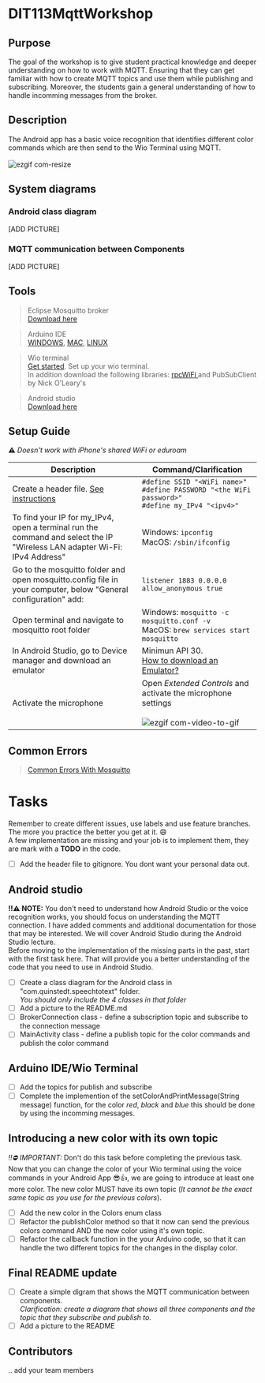# DIT113MqttWorkshop
## Purpose
The goal of the workshop is to give student practical knowledge and deeper understanding on how to work with MQTT. Ensuring that they can get familiar with how to create MQTT topics and use them while publishing and subscribing. Moreover, the students gain a general understanding of how to handle incomming messages from the broker. 

## Description
The Android app has a basic voice recognition that identifies different color commands which are then send to the Wio Terminal using MQTT.
<br><br>
![ezgif com-resize](https://user-images.githubusercontent.com/90027419/228066704-302f6189-5b18-4e1e-9545-aa5c35e911e8.gif)
 
## System diagrams

### Android class diagram 
[ADD PICTURE]
### MQTT communication between Components
[ADD PICTURE]

## Tools
>  Eclipse Mosquitto broker <br>[Download here](https://mosquitto.org/download/)<br>
 
>  Arduino IDE <br>[WINDOWS](https://docs.arduino.cc/software/ide-v1/tutorials/Windows),  [MAC](https://docs.arduino.cc/software/ide-v1/tutorials/macOS), 
 [LINUX](https://docs.arduino.cc/software/ide-v1/tutorials/Linux) <br>
 
>  Wio terminal<br>[Get started](https://wiki.seeedstudio.com/Wio-Terminal-Getting-Started/). Set up your wio terminal. <br> 
>  In addition download the following libraries: [rpcWiFi ](https://wiki.seeedstudio.com/Wio-Terminal-Network-Overview#libraries-installation) and PubSubClient by Nick O'Leary's<br>

>  Android studio <br>[Download here](https://developer.android.com/studio)<br>
 
## Setup Guide
:warning: *Doesn't work with iPhone's shared WiFi or eduroam*

| Description | Command/Clarification |
|-------|---|
|Create a header file. [See instructions](https://github.com/Quinstedt/DIT113MqttWorkshop/wiki/How-to-create-a-header-file-for-your-personal-data)| `#define SSID "<WiFi name>" `<br>  `#define PASSWORD "<the WiFi password>" ` <br>  `#define my_IPv4 "<ipv4>"`|
| To find your IP for my_IPv4, open a terminal run the command and select the IP "Wireless LAN adapter Wi-Fi: IPv4 Address"  | Windows: `ipconfig `<br> MacOS: `/sbin/ifconfig` |
| Go to the mosquitto folder and open mosquitto.config file in your computer, below "General configuration" add: | `listener 1883 0.0.0.0 ` <br> `allow_anonymous true` |
| Open terminal and navigate to mosquitto root folder | Windows: `mosquitto -c mosquitto.conf -v `<br> MacOS: `brew services start mosquitto` |
| In Android Studio, go to Device manager and download an emulator | Minimun API 30. <br> [How to download an Emulator?](https://github.com/Quinstedt/DIT113MqttWorkshop/wiki/Set-up-an-Emulator) |
| Activate the microphone | Open *Extended Controls* and activate the microphone settings <br><br> ![ezgif com-video-to-gif](https://user-images.githubusercontent.com/90027419/228104899-651069f6-8368-41f3-9a11-74f43ccd4cfb.gif) |

## Common Errors

> [Common Errors With Mosquitto](https://github.com/Quinstedt/DIT113MqttWorkshop/wiki/Mosquitto-Common-Error)

# Tasks
Remember to create different issues, use labels and use feature branches. The more you practice the better you get at it. :smile:<br>
A few implementation are missing and your job is to implement them, they are mark with a **TODO** in the code. <br>

- [ ] Add the header file to gitignore. You dont want your personal data out.

## Android studio
**:bangbang::warning: NOTE:** You don't need to understand how Android Studio or the voice recognition works, you should focus on understanding the MQTT connection. I have added comments and additional documentation for those that may be interested. We will cover Android Studio during the Android Studio lecture. 
<br>Before moving to the implementation of the missing parts in the past, start with the first task here. That will provide you a better understanding of the code that you need to use in Android Studio.

- [ ] Create a class diagram for the Android class in "com.quinstedt.speechtotext" folder. <br>	*You should only include the 4 classes in that folder*
- [ ] Add a picture to the README.md
- [ ] BrokerConnection class - define a subscription topic and subscribe to the connection message
- [ ] MainActivity class - define a publish topic for the color commands and publish the color command

## Arduino IDE/Wio Terminal
- [ ] Add the topics for publish and subscribe
- [ ] Complete the implemention of the setColorAndPrintMessage(String message) function, for the color *red*, *black* and *blue* this should be done by using the incomming messages.

## Introducing a new color with its own topic
*:bangbang::no_entry: IMPORTANT:* Don't do this task before completing the previous task.<br>
Now that you can change the color of your Wio terminal using the voice commands in your Android App :sunglasses::thumbsup:, we are going to introduce at least one more color.
The new color MUST have its own topic (*It cannot be the exact same topic as you use for the previous colors*).
- [ ] Add the new color in the Colors enum class
- [ ] Refactor the publishColor method so that it now can send the previous colors command AND the new color using it's own topic.
- [ ] Refactor the callback function in the your Arduino code, so that it can handle the two different topics for the changes in the display color.

## Final README update
- [ ] Create a simple digram that shows the MQTT communication between components. <br> *Clarification: create a diagram that shows all three components and the topic that they subscribe and publish to.* 
- [ ] Add a picture to the README

## Contributors
.. add your team members 
